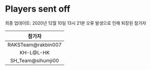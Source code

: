# Players sent off
최종 업데이트: 2020년 12월 10일 13시 21분
오류 발생으로 인해 퇴장된 참가자




| 참가자 |
|:---:|
| RAKSTeam@rakbin007 |
| KH-L@L-HK |
| SH_Team@sihumji00 |